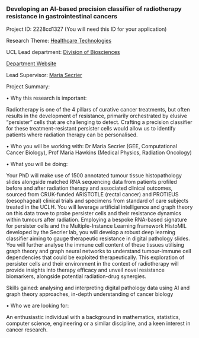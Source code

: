 ### Developing an AI-based precision classifier of radiotherapy resistance in gastrointestinal cancers

Project ID: 2228cd1327
(You will need this ID for your application)

Research Theme: [Healthcare Technologies](../themes/healthcare-technologies.md)

UCL Lead department: [Division of Biosciences](../departments/division-of-biosciences.md)

[Department Website](https://www.ucl.ac.uk/biosciences)

Lead Supervisor: [Maria Secrier](https://profiles.ucl.ac.uk/64521)

Project Summary:

• Why this research is important:

Radiotherapy is one of the 4 pillars of curative cancer treatments, but often results in the development of resistance, primarily orchestrated by elusive “persister” cells that are challenging to detect. Crafting a precision classifier for these treatment-resistant persister cells would allow us to identify patients where radiation therapy can be personalised.

• Who you will be working with:
Dr Maria Secrier (GEE, Computational Cancer Biology), Prof Maria Hawkins (Medical Physics, Radiation Oncology)

• What you will be doing:

Your PhD will make use of 1500 annotated tumour tissue histopathology slides alongside matched RNA sequencing data from patients profiled before and after radiation therapy and associated clinical outcomes, sourced from CRUK-funded ARISTOTLE (rectal cancer) and PROTIEUS (oesophageal) clinical trials and specimens from standard of care subjects treated in the UCLH. You will leverage artificial intelligence and graph theory on this data trove to probe persister cells and their resistance dynamics within tumours after radiation. Employing a bespoke RNA-based signature for persister cells and the Multiple-Instance Learning framework HistoMIL developed by the Secrier lab, you will develop a robust deep learning classifier aiming to gauge therapeutic resistance in digital pathology slides. You will further analyse the immune cell content of these tissues utilising graph theory and graph neural networks to understand tumour-immune cell dependencies that could be exploited therapeutically. This exploration of persister cells and their environment in the context of radiotherapy will provide insights into therapy efficacy and unveil novel resistance biomarkers, alongside potential radiation-drug synergies. 

Skills gained: analysing and interpreting digital pathology data using AI and graph theory approaches, in-depth understanding of cancer biology

• Who we are looking for:

An enthusiastic individual with a background in mathematics, statistics, computer science, engineering or a similar discipline, and a keen interest in cancer research.
